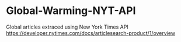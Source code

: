 # Global-Warming-NYT-API
Global articles extraced using New York Times API
https://developer.nytimes.com/docs/articlesearch-product/1/overview
